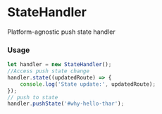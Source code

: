 # StateHandler
Platform-agnostic push state handler

### Usage
```js
let handler = new StateHandler();
//Access push state change
handler.state((updatedRoute) => {
	console.log('State update:', updatedRoute);
});
// push to state
handler.pushState('#why-hello-thar');
```
